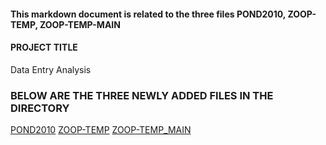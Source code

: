 #### This markdown document is related to the three files POND2010, ZOOP-TEMP, ZOOP-TEMP-MAIN

#### PROJECT TITLE
Data Entry Analysis

### BELOW ARE THE THREE NEWLY ADDED FILES IN THE DIRECTORY
[POND2010](https://github.com/pradeeppal07/Assignment-8086/blob/master/Data%20Entry%20Analysis/pond2010.xlsx)
[ZOOP-TEMP](https://github.com/pradeeppal07/Assignment-8086/blob/master/Data%20Entry%20Analysis/zoop%20-%20temp.xlsx)
[ZOOP-TEMP_MAIN](https://github.com/pradeeppal07/Assignment-8086/blob/master/Data%20Entry%20Analysis/zoop%20-%20temp-main.xlsx)
